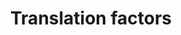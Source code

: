 ---
annotations:
- id: PW:0000101
  parent: regulatory pathway
  type: Pathway Ontology
  value: translation pathway
authors:
- Kdahlquist
- MaintBot
- Ddigles
- Khanspers
- Mkutmon
- Egonw
- Eweitz
description: 'Protein synthesis is the ultimate step of gene expression and a key
  control point for regulation. In particular, it enables cells to rapidly manipulate
  protein production without new mRNA synthesis, processing, or export. This pathway
  gives an overview of the translation factors involved in this process.  Description
  from source pathway: http://wikipathways.org/index.php/Pathway:WP107 (translated
  via homology)'
last-edited: 2021-05-16
organisms:
- Drosophila melanogaster
redirect_from:
- /index.php/Pathway:WP537
- /instance/WP537
- /instance/WP537_rr116932
revision: r116932
schema-jsonld:
- '@context': https://schema.org/
  '@id': https://wikipathways.github.io/pathways/WP537.html
  '@type': Dataset
  creator:
    '@type': Organization
    name: WikiPathways
  description: 'Protein synthesis is the ultimate step of gene expression and a key
    control point for regulation. In particular, it enables cells to rapidly manipulate
    protein production without new mRNA synthesis, processing, or export. This pathway
    gives an overview of the translation factors involved in this process.  Description
    from source pathway: http://wikipathways.org/index.php/Pathway:WP107 (translated
    via homology)'
  keywords:
  - Adam
  - CG10881
  - CG17737
  - CG8963
  - CG9769
  - EIF2AK1
  - EIF4G1
  - Ef1alpha100E
  - Ef1alpha48D
  - Ef1beta
  - Ef1gamma
  - Ef2b
  - Int6
  - PEK
  - Rbp2
  - Su(var)3-9
  - Trip1
  - eEF1delta
  - eIF-1A
  - eIF-2alpha
  - eIF-2beta
  - eIF-3p40
  - eIF-3p66
  - eIF-4B
  - eIF-4E
  - eIF-4G
  - eIF-4a
  - eIF-5A
  - eIF2B-alpha
  - eIF2B-beta
  - eIF2B-delta
  - eIF2B-epsilon
  - eIF2B-gamma
  - eIF3-S10
  - eIF3-S9
  - eIF5
  - eIF5B
  - eIF6
  - eRF1
  - pAbp
  license: CC0
  name: Translation factors
seo: CreativeWork
title: Translation factors
wpid: WP537
---